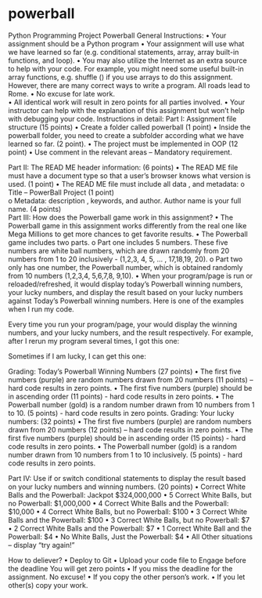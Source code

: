 # powerball
Python Programming Project
Powerball
General Instructions: 
•	Your assignment should be a Python program
•	Your assignment will use what we have learned so far (e.g. conditional statements, array, array built-in functions, and loop). 
•	You may also utilize the Internet as an extra source to help with your code. For example, you might need some useful built-in array functions, e.g. shuffle () if you use arrays to do this assignment. However, there are many correct ways to write a program.  All roads lead to Rome. 
•	No excuse for late work.  
•	All identical work will result in zero points for all parties involved. 
•	Your instructor can help with the explanation of this assignment but won’t help with debugging your code. 
Instructions in detail: 
Part I: Assignment file structure (15 points) 
•	Create a folder called powerball (1 point) 
•	Inside the powerball folder, you need to create a subfolder according what we have learned so far. (2 point).
•	 The project must be implemented in OOP (12 point)
•	Use comment in the relevant areas – Mandatory requirement.

  
Part II:  The READ ME header information: (6 points) 
•	The READ ME file must have a document type so that a user’s browser knows what version is used. (1 point) 
•	The READ ME file  must include all data , and metadata: 
o	Title – PowerBall Project (1 point)   
o	Metadata: description , keywords, and author. Author name is your full name. (4 points)   
Part III: How does the Powerball game work in this assignment?
•	The Powerball game in this assignment works differently from the real one like Mega Millions to get more chances to get favorite results. 
•	The Powerball game includes two parts. 
o	Part one includes 5 numbers. These five numbers are white ball numbers, which are drawn randomly from 20 numbers from 1 to 20 inclusively - (1,2,3, 4, 5, … , 17,18,19, 20). 
o	Part two only has one number, the Powerball number, which is obtained randomly from 10 numbers (1,2,3,4, 5,6,7,8, 9,10). 
•	When your program/page is run or reloaded/refreshed, it would display today’s Powerball winning numbers, your lucky numbers, and display the result based on your lucky numbers against Today’s Powerball winning numbers. 
Here is one of the examples when I run my code.  
 

Every time you run your program/page, your  would display the winning numbers, and your lucky numbers, and the result respectively. For example, after I rerun my program several times, I got this one: 
 

Sometimes if I am lucky, I can get this one: 
 
Grading: Today’s Powerball Winning Numbers (27 points) 
•	The first five numbers (purple) are random numbers drawn from 20 numbers (11 points) – hard code results in zero points. 
•	The first five numbers (purple) should be in ascending order (11 points) - hard code results in zero points.
•	The Powerball number (gold) is a random number drawn from 10 numbers from 1 to 10. (5 points) - hard code results in zero points.
Grading: Your lucky numbers: (32 points) 
•	The first five numbers (purple) are random numbers drawn from 20 numbers (12 points) – hard code results in zero points. 
•	The first five numbers (purple) should be in ascending order (15 points)  - hard code results in zero points.
•	The Powerball number (gold) is a random number drawn from 10 numbers from 1 to 10 inclusively. (5 points) - hard code results in zero points.

Part IV: Use if or switch conditional statements to display the result based on your lucky numbers and winning numbers. (20 points) 
•	Correct White Balls and the Powerball: Jackpot $324,000,000
•	5 Correct White Balls, but no Powerball: $1,000,000
•	4 Correct White Balls and the Powerball: $10,000
•	4 Correct White Balls, but no Powerball: $100
•	3 Correct White Balls and the Powerball: $100
•	3 Correct White Balls, but no Powerball: $7
•	2 Correct White Balls and the Powerball: $7
•	1 Correct White Ball and the Powerball: $4
•	No White Balls, Just the Powerball: $4
•	All Other situations – display “try again!” 

How to deliever? 
•	Deploy to Git
•	Upload your code file to Engage before the deadline 
You will get zero points 
•	If you miss the deadline for the assignment. No excuse! 
•	If you copy the other person’s work.
•	If you let other(s) copy your work. 

